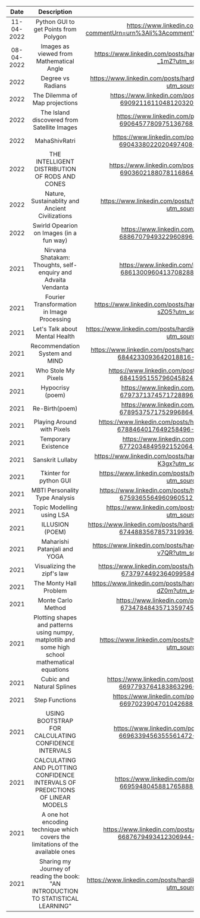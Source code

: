 | Date | Description | Link | 
| :---: | :---: | :---: | 
| 11-04-2022 | Python GUI to get Points from Polygon | https://www.linkedin.com/feed/update/urn%3Ali%3Aactivity%3A6919171559588806657/?commentUrn=urn%3Ali%3Acomment%3A%28ugcPost%3A6919171462465523713%2C6919562479337365504%29 | 
| 08-04-2022| Images as viewed from Mathematical Angle | https://www.linkedin.com/posts/hardik-kamboj-61288b19b_imageprocessing-activity-6917865850318282752-_1mZ?utm_source=linkedin_share&utm_medium=member_desktop_web |
| 2022| Degree vs Radians | https://www.linkedin.com/posts/hardik-kamboj-61288b19b_mathematics-activity-6914870078744227840-0MQ9?utm_source=linkedin_share&utm_medium=member_desktop_web |
| 2022 | The Dilemma of Map projections | https://www.linkedin.com/posts/hardik-kamboj-61288b19b_imageprocessing-remotesensing-activity-6909211611048120320-h6Rj?utm_source=linkedin_share&utm_medium=member_desktop_web |
| 2022 | The Island discovered from Satellite Images | https://www.linkedin.com/posts/hardik-kamboj-61288b19b_geospatial-imageprocessing-activity-6906457780975136768-rK2d?utm_source=linkedin_share&utm_medium=member_desktop_web |
| 2022 | MahaShivRatri | https://www.linkedin.com/posts/hardik-kamboj-61288b19b_mahashivratri-sanatanadharma-activity-6904338022020497408-KlM6?utm_source=linkedin_share&utm_medium=member_desktop_web| 
| 2022| THE INTELLIGENT DISTRIBUTION OF RODS AND CONES | https://www.linkedin.com/posts/hardik-kamboj-61288b19b_imageprocessing-computervision-activity-6903602188078116864-Krzy?utm_source=linkedin_share&utm_medium=member_desktop_web |
| 2022| Nature, Sustainablity and Ancient Civilizations | https://www.linkedin.com/posts/hardik-kamboj-61288b19b_nature-activity-6892874735198224384-D6pz?utm_source=linkedin_share&utm_medium=member_desktop_web |
| 2022| Swirld Opearion on Images (in a fun way) | https://www.linkedin.com/posts/hardik-kamboj-61288b19b_imageprocessing-python-activity-6886707949322960896-kSJT?utm_source=linkedin_share&utm_medium=member_desktop_web |
| 2021| Nirvana Shatakam: Thoughts, self-enquiry and Advaita Vendanta | https://www.linkedin.com/posts/hardik-kamboj-61288b19b_spirituality-advaitavedanta-activity-6861300960413708288-ztwI?utm_source=linkedin_share&utm_medium=member_desktop_web |
| 2021 | Fourier Transformation in Image Processing | https://www.linkedin.com/posts/hardik-kamboj-61288b19b_imageprocessing-activity-6856508313954250752-sZO5?utm_source=linkedin_share&utm_medium=member_desktop_web |
| 2021 | Let's Talk about Mental Health | https://www.linkedin.com/posts/hardik-kamboj-61288b19b_mentalhealthday-activity-6852897304597336064-He37?utm_source=linkedin_share&utm_medium=member_desktop_web |
| 2021 | Recommendation System and MIND | https://www.linkedin.com/posts/hardik-kamboj-61288b19b_recommendation-systems-and-mind-imagine-activity-6844233093642018816-7WvH?utm_source=linkedin_share&utm_medium=member_desktop_web | 
| 2021| Who Stole My Pixels | https://www.linkedin.com/posts/hardik-kamboj-61288b19b_computervision-investigatingcode-activity-6841595155796045824-tG_G?utm_source=linkedin_share&utm_medium=member_desktop_web |
| 2021| Hypocrisy (poem)| https://www.linkedin.com/posts/hardik-kamboj-61288b19b_poetry-poetrycommunity-activity-6797371374571728896-ZI1P?utm_source=linkedin_share&utm_medium=member_desktop_web | 
| 2021 | Re-Birth(poem) | https://www.linkedin.com/posts/hardik-kamboj-61288b19b_poetry-poetrycommunity-activity-6789537571752996864-M9kj?utm_source=linkedin_share&utm_medium=member_desktop_web | 
| 2021| Playing Around with Pixels | https://www.linkedin.com/posts/hardik-kamboj-61288b19b_kaggle-computervision-machinelearning-activity-6788464017649258496-MpJW?utm_source=linkedin_share&utm_medium=member_desktop_web |
| 2021 | Temporary Existence | https://www.linkedin.com/posts/hardik-kamboj-61288b19b_vedanta-sanatandharma-activity-6772034849592152064-4sqd?utm_source=linkedin_share&utm_medium=member_desktop_web |
| 2021 | Sanskrit Lullaby | https://www.linkedin.com/posts/hardik-kamboj-61288b19b_sanskrit-vedanta-activity-6769474911254700032-K3gx?utm_source=linkedin_share&utm_medium=member_desktop_web| 
| 2021 | Tkinter for python GUI | https://www.linkedin.com/posts/hardik-kamboj-61288b19b_nlp-gui-activity-6767717389103616000-dVdk?utm_source=linkedin_share&utm_medium=member_desktop_web |
| 2021 | MBTI Personality Type Analysis | https://www.linkedin.com/posts/hardik-kamboj-61288b19b_mbti-personality-type-dataset-analysis-activity-6759365564960960512-Pkvo?utm_source=linkedin_share&utm_medium=member_desktop_web |
| 2021 | Topic Modelling using LSA | https://www.linkedin.com/posts/hardik-kamboj-61288b19b_nlp-activity-6748485878332628992-6ynt?utm_source=linkedin_share&utm_medium=member_desktop_web |
| 2021 | ILLUSION (POEM) | https://www.linkedin.com/posts/hardik-kamboj-61288b19b_my-first-shot-at-poetry-inspired-from-advaita-activity-6744883567857319936-F2_Q?utm_source=linkedin_share&utm_medium=member_desktop_web |
| 2021 | Maharishi Patanjali and YOGA | https://www.linkedin.com/posts/hardik-kamboj-61288b19b_mindfulness-yoga-activity-6738829970132520961-v7QR?utm_source=linkedin_share&utm_medium=member_desktop_web |
| 2021| Visualizing the zipf's law | https://www.linkedin.com/posts/hardik-kamboj-61288b19b_the-be-and-of-a-into-have-iti-that-for-activity-6737974492364099584-Rljp?utm_source=linkedin_share&utm_medium=member_desktop_web | 
| 2021 | The Monty Hall Problem | https://www.linkedin.com/posts/hardik-kamboj-61288b19b_probability-python-activity-6735532526699384832-dZ0m?utm_source=linkedin_share&utm_medium=member_desktop_web |
| 2021 | Monte Carlo Method | https://www.linkedin.com/posts/hardik-kamboj-61288b19b_statistics-python-probability-activity-6734784843571359745-0rGl?utm_source=linkedin_share&utm_medium=member_desktop_web |
| 2021 | Plotting shapes and patterns using numpy, matplotlib and some high school mathematical equations | https://www.linkedin.com/posts/hardik-kamboj-61288b19b_python-activity-6709343172608241664-Za2Y?utm_source=linkedin_share&utm_medium=member_desktop_web| 
| 2021 | Cubic and Natural Splines | https://www.linkedin.com/posts/hardik-kamboj-61288b19b_machinelearning-statisticallearning-activity-6697793764183863296-FPnK?utm_source=linkedin_share&utm_medium=member_desktop_web |
| 2021 | Step Functions | https://www.linkedin.com/posts/hardik-kamboj-61288b19b_stepfunctionsstep-8andstep-4-activity-6697023904701042688-RIO1?utm_source=linkedin_share&utm_medium=member_desktop_web| 
| 2021 | USING BOOTSTRAP FOR CALCULATING CONFIDENCE INTERVALS | https://www.linkedin.com/posts/hardik-kamboj-61288b19b_resultantgraphandpythonscript-activity-6696339456355561472--eHk?utm_source=linkedin_share&utm_medium=member_desktop_web| 
| 2021 | CALCULATING AND PLOTTING CONFIDENCE INTERVALS OF PREDICTIONS OF LINEAR MODELS | https://www.linkedin.com/posts/hardik-kamboj-61288b19b_datascience-machinelearning-activity-6695948045881765888-zvoF?utm_source=linkedin_share&utm_medium=member_desktop_web |
| 2021 | A one hot encoding technique which covers the limitations of the available ones | https://www.linkedin.com/posts/hardik-kamboj-61288b19b_datascience-machinelearning-python-activity-6687679493412306944-CNCT?utm_source=linkedin_share&utm_medium=member_desktop_web
| 2021 | Sharing my Journey of reading the book: "AN INTRODUCTION TO STATISTICAL LEARNING" | https://www.linkedin.com/posts/hardik-kamboj-61288b19b_datascience-aisl-activity-6686607361295093760-3jqY?utm_source=linkedin_share&utm_medium=member_desktop_web |
